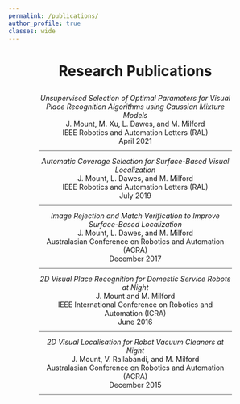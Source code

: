 ```yaml
---
permalink: /publications/
author_profile: true
classes: wide
---
```


<h1 style="text-align: center; margin-bottom: 1em;">Research Publications</h1>

<p style="text-align: center; border-bottom: 2px solid #aaa; padding-bottom: 0.75em; margin: 0 12% 0.75em 12%;"><a href="https://ieeexplore.ieee.org/document/9286542" style="text-decoration: none; font-style: italic;">Unsupervised Selection of Optimal Parameters for Visual Place Recognition Algorithms using Gaussian Mixture Models</a><br>J. Mount, M. Xu, L. Dawes, and M. Milford<br>IEEE Robotics and Automation Letters (RAL)<br>April 2021</p>

<p style="text-align: center; border-bottom: 2px solid #aaa; padding-bottom: 0.75em; margin: 0 12% 0.75em 12%;"><a href="https://ieeexplore.ieee.org/abstract/document/8760425/?casa_token=KKB17HKO_f4AAAAA:YIqtXgVUOhO_PPLVP_4iMB53EAb6XDCsiwf_MJGE8A91AULjbpBguMl9Gqk6hN1tsmrSHxoOCW4" style="text-decoration: none; font-style: italic;">Automatic Coverage Selection for Surface-Based Visual Localization</a><br>J. Mount, L. Dawes, and M. Milford<br>IEEE Robotics and Automation Letters (RAL)<br>July 2019</p>

<p style="text-align: center; border-bottom: 2px solid #aaa; padding-bottom: 0.75em; margin: 0 12% 0.75em 12%;"><a href="https://eprints.qut.edu.au/199350/" style="text-decoration: none; font-style: italic;">Image Rejection and Match Verification to Improve Surface-Based Localization</a><br>J. Mount, L. Dawes, and M. Milford<br>Australasian Conference on Robotics and Automation (ACRA)<br>December 2017</p>

<p style="text-align: center; border-bottom: 2px solid #aaa; padding-bottom: 0.75em; margin: 0 12% 0.75em 12%;"><a href="https://eprints.qut.edu.au/105670/" style="text-decoration: none; font-style: italic;">2D Visual Place Recognition for Domestic Service Robots at Night</a><br>J. Mount and M. Milford<br>IEEE International Conference on Robotics and Automation (ICRA)<br>June 2016</p>

<p style="text-align: center; border-bottom: 2px solid #aaa; padding-bottom: 0.75em; margin: 0 12% 0.75em 12%;"><a href="https://eprints.qut.edu.au/199346/" style="text-decoration: none; font-style: italic;">2D Visual Localisation for Robot Vacuum Cleaners at Night</a><br>J. Mount, V. Rallabandi, and M. Milford<br>Australasian Conference on Robotics and Automation (ACRA)<br>December 2015</p>






<!-- - <a href="https://eprints.qut.edu.au/199346/" style="text-decoration: none; font-style: italic;">2D Visual Localisation for Robot Vacuum Cleaners at Night</a>, J. Mount, V. Rallabandi, and M. Milford, in the Australasian Conference on Robotics and Automation (ACRA), December 2015.
- <a href="https://eprints.qut.edu.au/105670/" style="text-decoration: none; font-style: italic;">2D Visual Place Recognition for Domestic Service Robots at Night</a>, J. Mount and M. Milford, in the IEEE International Conference on Robotics and Automation (ICRA), June 2016.
- <a href="https://eprints.qut.edu.au/199350/" style="text-decoration: none; font-style: italic;">Image Rejection and Match Verification to Improve Surface-Based Localization</a>, J. Mount, L. Dawes, and M. Milford, in the Australasian Conference on Robotics and Automation (ACRA), December 2017.
- <a href="https://ieeexplore.ieee.org/abstract/document/8760425/?casa_token=KKB17HKO_f4AAAAA:YIqtXgVUOhO_PPLVP_4iMB53EAb6XDCsiwf_MJGE8A91AULjbpBguMl9Gqk6hN1tsmrSHxoOCW4" style="text-decoration: none; font-style: italic;">Automatic Coverage Selection for Surface-Based Visual Localization</a>, J. Mount, L. Dawes, and M. Milford, in IEEE Robotics and Automation Letters (RAL), July 2019. -->
